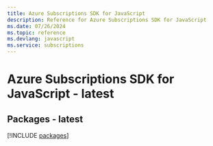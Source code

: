 ```yaml
---
title: Azure Subscriptions SDK for JavaScript
description: Reference for Azure Subscriptions SDK for JavaScript
ms.date: 07/26/2024
ms.topic: reference
ms.devlang: javascript
ms.service: subscriptions
---
```

# Azure Subscriptions SDK for JavaScript - latest
## Packages - latest
[!INCLUDE [packages](subscriptions-index.md)]